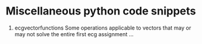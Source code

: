 Miscellaneous python code snippets
==================================

1. ecgvectorfunctions 
	Some operations applicable to vectors that may or may not solve the entire first ecg assignment ...
